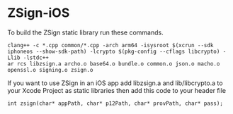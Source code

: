 # ZSign-iOS

To build the ZSign static library run these commands.

```
clang++ -c *.cpp common/*.cpp -arch arm64 -isysroot $(xcrun --sdk iphoneos --show-sdk-path) -lcrypto $(pkg-config --cflags libcrypto) -Llib -lstdc++
ar rcs libzsign.a archo.o base64.o bundle.o common.o json.o macho.o openssl.o signing.o zsign.o
```

If you want to use ZSign in an iOS app add libzsign.a and lib/libcrypto.a to your Xcode Project as static libraries then add this code to your header file

```
int zsign(char* appPath, char* p12Path, char* provPath, char* pass);
```
